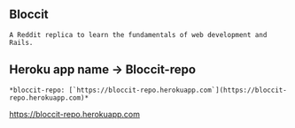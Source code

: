 ## Bloccit
```
A Reddit replica to learn the fundamentals of web development and Rails.
```
## Heroku app name -> Bloccit-repo
```
*bloccit-repo: [`https://bloccit-repo.herokuapp.com`](https://bloccit-repo.herokuapp.com)*

```

https://bloccit-repo.herokuapp.com

